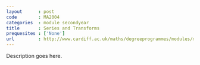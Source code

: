 ```yaml
---
layout      : post
code        : MA2004
categories  : module secondyear
title       : Series and Transforms
prequesites : ['None']
url         : http://www.cardiff.ac.uk/maths/degreeprogrammes/modules/ma2004.html
---
```


Description goes here.


